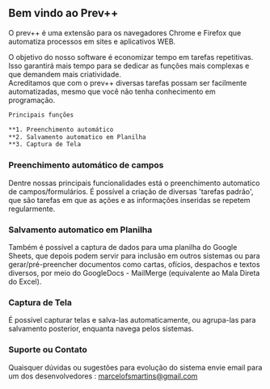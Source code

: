 ## Bem vindo ao Prev++

O prev++ é uma extensão para os navegadores Chrome e Firefox que automatiza processos em sites e aplicativos WEB.

O objetivo do nosso software é economizar tempo em tarefas repetitivas. Isso garantirá mais tempo para se dedicar as funções mais complexas e que demandem mais criatividade.    
Acreditamos que com o prev++ diversas tarefas possam ser facilmente automatizadas, mesmo que você não tenha conhecimento em programação. 


```markdown
Principais funções

**1. Preenchimento automático
**2. Salvamento automatico em Planilha
**3. Captura de Tela

``` 

### Preenchimento automático de campos  

Dentre nossas principais funcionalidades está o preenchimento automatico de campos/formulários. É possível a criação de diversas 'tarefas padrão', que são tarefas em que as ações e as informações inseridas se repetem regularmente. 

### Salvamento automatico em Planilha  

Também é possível a captura de dados para uma planilha do Google Sheets, que depois podem servir para inclusão em outros sistemas ou para gerar/pré-preencher documentos como cartas, ofícios, despachos e textos diversos, por meio do GoogleDocs - MailMerge (equivalente ao Mala Direta do Excel). 

### Captura de Tela

É possível capturar telas e salva-las automaticamente, ou agrupa-las para salvamento posterior, enquanta navega pelos sistemas.

### Suporte ou Contato

Quaisquer dúvidas ou sugestões para evolução do sistema envie email para um dos desenvolvedores : marcelofsmartins@gmail.com 
